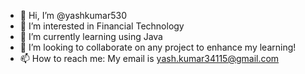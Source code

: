 - 👋 Hi, I’m @yashkumar530
- 👀 I’m interested in Financial Technology
- 🌱 I’m currently learning using Java
- 💞️ I’m looking to collaborate on any project to enhance my learning!
- 📫 How to reach me: My email is yash.kumar34115@gmail.com

<!---
yashkumar530/yashkumar530 is a ✨ special ✨ repository because its `README.md` (this file) appears on your GitHub profile.
You can click the Preview link to take a look at your changes.
--->
